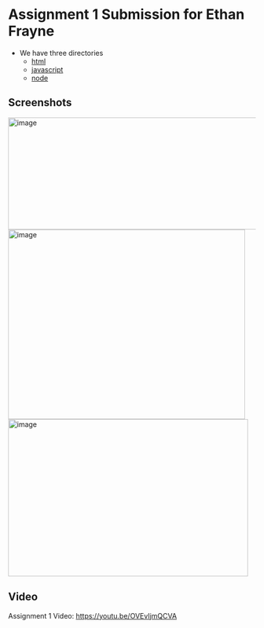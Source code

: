 # Assignment 1 Submission for Ethan Frayne
* We have three directories
  * [html](html)
  * [javascript](javascript)
  * [node](node)

## Screenshots
<img width="513" height="228" alt="image" src="https://github.com/user-attachments/assets/2dc3691d-b136-4f81-9a7c-0e44a54e5319" />
<img width="482" height="386" alt="image" src="https://github.com/user-attachments/assets/4a31e778-86f6-4bea-a9b3-54be7e55f9bb" />
<img width="488" height="320" alt="image" src="https://github.com/user-attachments/assets/3e08a398-8a49-4e54-a3ec-b04d0caaeeb5" />

## Video
Assignment 1 Video: https://youtu.be/OVEvIjmQCVA
